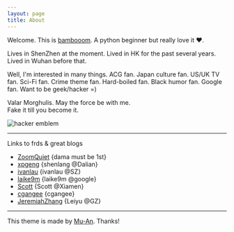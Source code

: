 ```yaml
---
layout: page
title: About
---
```


Welcome. This is [bambooom](http://bambooom.github.io).
A python beginner but really love it ♥.

Lives in ShenZhen at the moment.
Lived in HK for the past several years.
Lived in Wuhan before that.

Well,
I'm interested in many things.
ACG fan. Japan culture fan. US/UK TV fan.
Sci-Fi fan. Crime theme fan. Hard-boiled fan.
Black humor fan.
Google fan.
Want to be geek/hacker =)

Valar Morghulis. May the force be with me.  
Fake it till you become it.

<img src='http://www.catb.org/hacker-emblem/glider.png' alt='hacker emblem' />

---
Links to frds & great blogs


* [ZoomQuiet](http://zoomquiet.io/) {dama must be 1st}
* [xpgeng](http://xpgeng.xyz/) {shenlang @Dalian}
* [ivanlau](http://www.ivanlau.com/) {ivanlau @SZ}
* [laike9m](https://laike9m.com/) {laike9m @google}
* [Scott](http://scottming.github.io/) {Scott @Xiamen}
* [cgangee](http://www.cgangee.com/) {cgangee}
* [JeremiahZhang](https://jeremiahzhang.github.io/) {Leiyu @GZ}


---
This theme is made by [Mu-An](http://muan.co). Thanks!
